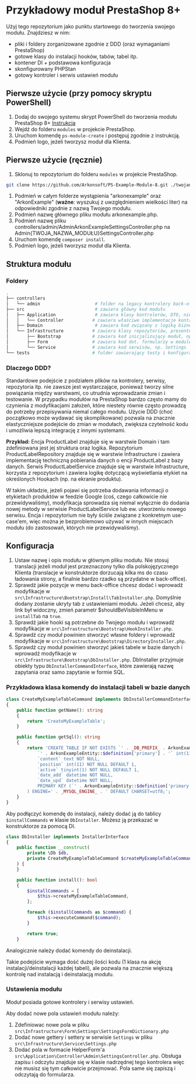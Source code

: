 # Przykładowy moduł PrestaShop 8+

Użyj tego repozytorium jako punktu startowego do tworzenia swojego modułu. Znajdziesz w nim: 

- pliki i foldery zorganizowane zgodnie z DDD (oraz wymaganiami PrestaShop)
- gotowe klasy do instalacji hooków, tabów, tabel itp.
- kontener DI + podstawowa konfiguracja
- skonfigurowany PHPStan
- gotowy kontroler i serwis ustawień modułu

## Pierwsze użycie (przy pomocy skryptu PowerShell)

1. Dodaj do swojego systemu skrypt PowerShell do tworzenia modułu PrestaShop 8+ [Instrukcja](https://wiki.arkonsoft.pl/prestashop/modules/create-module-script.html)
1. Wejdź do folderu `modules` w projekcie PrestaShop.
1. Uruchom komendę `ps-module-create` i postępuj zgodnie z instrukcją.
1. Podmień logo, jeżeli tworzysz moduł dla Klienta.

## Pierwsze użycie (ręcznie)

1. Sklonuj to repozytorium do folderu `modules` w projekcie PrestaShop. 
```bash
git clone https://github.com/Arkonsoft/PS-Example-Module-8.git ./twojanazwamodulu
```
1. Podmień w całym folderze wystąpienia "arkonexample" oraz "ArkonExample" (**ważne**: wyszukuj z uwzględnieniem wielkości liter) na odpowiedniki zgodnie z nazwą Twojego modułu.
1. Podmień nazwę głównego pliku modułu arkonexample.php.
1. Podmień nazwę pliku controllers/admin/AdminArkonExampleSettingsController.php na Admin{TWOJA_NAZWA_MODUŁU}SettingsController.php
1. Uruchom komendę `composer install`.
1. Podmień logo, jeżeli tworzysz moduł dla Klienta.

## Struktura modułu

### Foldery

```bash
.
├── controllers
│   └── admin                     # folder na legacy kontrolery back-office
├── src                           # zawiera główny kod modułu
│   ├── Application               # zawiera klasy kontrolerów, DTO, niektóre serwisy itp. działające na styku Domeny i Infrastruktury
│   │   └── Controller           # zawiera właściwe implementacje kontrolerów
│   ├── Domain                    # zawiera kod związany z logiką biznesową modułu (np. obiekty, interfejsy, serwisy domenowe)
│   └── Infrastructure           # zawiera klasy repozytoriów, presenterów, formatterów, serwisów itp., które implementują logike domenową w kontekście PrestaShop
│       ├── Bootstrap            # zawiera kod inicjalizujący moduł, np. Instalator
│       ├── Form                 # zawiera kod dot. formularzy w module
│       └── Service              # zawiera kod serwisów, np. Settings
└── tests                        # folder zawierający testy i konfigurację PHPUnit & PHPStan
```

### Dlaczego DDD?

Standardowe podejście z podziałem plików na kontrolery, serwisy, repozytoria itp. nie zawsze jest wystarczające, ponieważ tworzy silne powiązania między warstwami, co utrudnia wprowadzanie zmian i testowanie. W przypadku modułów na PrestaShop bardzo często mamy do czynienia z modyfikacjami założeń, które niestety równie często prowadzą do potrzeby przepisywania niemal całego modułu. Użycie DDD (choć początkowo może wydawać się skomplikowane) pozwala na znacznie elastyczniejsze podejście do zmian w modułach, zwiększa czytelność kodu i umożliwia lepszą integrację z innymi systemami. 

**Przykład:**
Encja ProductLabel znajduje się w warstwie Domain i tam zdefiniowana jest jej struktura oraz logika. 
Repozytorium ProductLabelRepository znajduje się w warstwie Infrastructure i zawiera implementację techniczną pobierania danych o encji ProductLabel z bazy danych. 
Serwis ProductLabelService znajduje się w warstwie Infrastructure, korzysta z repozytorium i zawiera logikę dotyczącą wyświetlania etykiet na określonych Hookach (np. na ekranie produktu).

W takim układzie, jeżeli pojawi się potrzeba dodawania informacji o etykietach produktów w feedzie Google (coś, czego całkowicie nie przewidywaliśmy), modyfikacja sprowadza się niemal wyłącznie do dodania nowej metody w serwisie ProductLabelService lub ew. utworzeniu nowego serwisu. Encja i repozytorium nie były ściśle związane z konkretnym use-case'em, więc można je bezproblemowo używać w innych miejscach modułu (do zastosowań, których nie przewidywaliśmy).

## Konfiguracja

1. Ustaw nazwę i opis modułu w głównym pliku modułu. Nie stosuj translacji jeżeli moduł jest przeznaczony tylko dla polskojęzycznego Klienta (translacje w konstruktorze dorzucają kilka ms do czasu ładowania strony, a finalnie bardzo rzadko są przydatne w back-office).
2. Sprawdź jakie pozycje w menu back-office chcesz dodać i wprowadź modyfikacje w `src\Infrastructure\Bootstrap\Install\TabInstaller.php`. Domyślnie dodany zostanie ukryty tab z ustawieniami modułu. Jeżeli chcesz, aby link był widoczny, zmień parametr $shouldBeVisibleInMenu w `installTab` na `true`.
3. Sprawdź jakie hooki są potrzebne do Twojego modułu i wprowadź modyfikacje w `src\Infrastructure\Bootstrap\HookInstaller.php`.
4. Sprawdź czy moduł powinien stworzyć własne foldery i wprowadź modyfikacje w `src\Infrastructure\Bootstrap\DirectoryInstaller.php`.
5. Sprawdź czy moduł powinien stworzyć jakieś tabele w bazie danych i wprowadź modyfikacje w `src\Infrastructure\Bootstrap\DbInstaller.php`. DbInstaller przyjmuje obiekty typu `DbInstallerCommandInterface`, które zawierają nazwę zapytania oraz samo zapytanie w formie SQL.

### Przykładowa klasa komendy do instalacji tabeli w bazie danych

```php
class CreateMyExampleTableCommand implements DbInstallerCommandInterface
{
    public function getName(): string
    {
        return 'CreateMyExampleTable';
    }

    public function getSql(): string
    {
        return 'CREATE TABLE IF NOT EXISTS `' . _DB_PREFIX_ . ArkonExampleEntity::$definition['table'] . '` (
            `' . ArkonExampleEntity::$definition['primary'] . '` int(11) NOT NULL AUTO_INCREMENT,
            `content` text NOT NULL,
            `position` int(11) NOT NULL DEFAULT 1,
            `active` tinyint(1) NOT NULL DEFAULT 1,
            `date_add` datetime NOT NULL,
            `date_upd` datetime NOT NULL,
            PRIMARY KEY (`' . ArkonExampleEntity::$definition['primary'] . '`)
        ) ENGINE=' . _MYSQL_ENGINE_ . ' DEFAULT CHARSET=utf8;';
    }
}
```

Aby podłączyć komendę do instalacji, należy dodać ją do tablicy `$installCommands` w klasie `DbInstaller`. Możesz ją przekazać w konstruktorze za pomocą DI.

```php
class DbInstaller implements InstallerInterface
{
    public function __construct(
        private \Db $db,
        private CreateMyExampleTableCommand $createMyExampleTableCommand,
    ) {
    }

    public function install(): bool
    {
        $installCommands = [
            $this->createMyExampleTableCommand,
        ];

        foreach ($installCommands as $command) {
            $this->executeCommand($command);
        }

        return true;
    }
```

Analogicznie należy dodać komendy do deinstalacji.

Takie podejście wymaga dość dużej ilości kodu (1 klasa na akcję instalacji/deinstalacji każdej tabeli), ale pozwala na znacznie większą kontrolę nad instalacją i deinstalacją modułu.

### Ustawienia modułu

Moduł posiada gotowe kontrolery i serwisy ustawień. 

Aby dodać nowe pola ustawień modułu należy:
1. Zdefiniowac nowe pola w pliku `src\Infrastructure\Form\Settings\SettingsFormDictionary.php`
2. Dodać nowe gettery i settery w serwisie `Settings` w pliku `src\Infrastructure\Service\Settings.php`
3. Dodać pola w formacie HelperForm'a `src\Application\Controller\Admin\SettingsController.php`. Obsługa zapisu i odczytu znajduje się w klasie nadrzędnej tego kontrolera więc nie musisz się tym całkowicie przejmować. Pola same się zapiszą i odczytają do formularza.